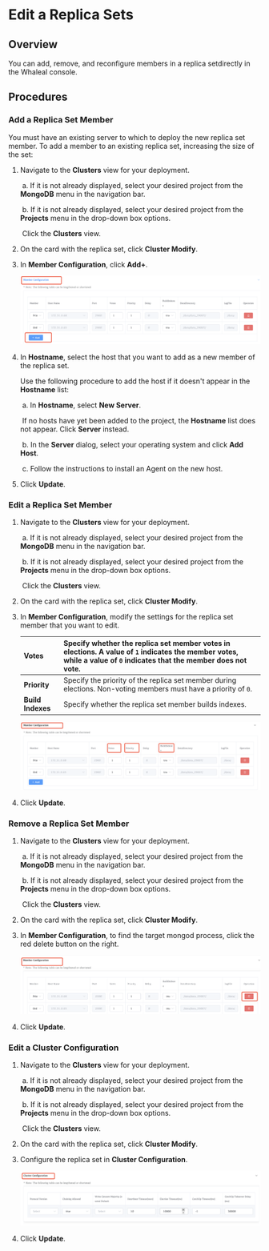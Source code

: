 # Edit a Replica Sets

## Overview

You can add, remove, and reconfigure members in a replica setdirectly in the Whaleal console.

## Procedures

### Add a Replica Set Member

You must have an existing server to which to deploy the new replica set member. To add a member to an existing replica set, increasing the size of the set:

1. Navigate to the **Clusters** view for your deployment.

   ​		a. If it is not already displayed, select your desired project from the **MongoDB** menu in the navigation bar.

   ​		b. If it is not already displayed, select your desired project from the **Projects** menu in the drop-down box options.

   ​		Click the **Clusters** view.

2. On the card with the replica set, click **Cluster Modify**.

3. In **Member Configuration**, click **Add+**.

   ![image-20240625133723128](../../images/whalealPlatFromImages/05-ManageDeployments/add.png)

4. In **Hostname**, select the host that you want to add as a new member of the replica set.

   Use the following procedure to add the host if it doesn't appear in the **Hostname** list:

   ​		a. In **Hostname**, select **New Server**.

   ​			If no hosts have yet been added to the project, the **Hostname** list does not appear. Click **Server** instead.

   ​		b. In the **Server** dialog, select your operating system and click **Add Host**.

   ​		c. Follow the instructions to install an Agent on the new host.

1. Click **Update**.

### Edit a Replica Set Member

1. Navigate to the **Clusters** view for your deployment.

   ​		a. If it is not already displayed, select your desired project from the **MongoDB** menu in the navigation bar.

   ​		b. If it is not already displayed, select your desired project from the **Projects** menu in the drop-down box options.

   ​		Click the **Clusters** view.

2. On the card with the replica set, click **Cluster Modify**.

3. In **Member Configuration**, modify the settings for the replica set member that you want to edit.

   

   | **Votes**         | Specify whether the replica set member votes in elections. A value of `1` indicates the member votes, while a value of `0` indicates that the member does not vote. |
   | :---------------- | :----------------------------------------------------------- |
   | **Priority**      | Specify the priority of the replica set member during elections. Non-voting members must have a priority of `0`. |
   | **Build Indexes** | Specify whether the replica set member builds indexes.       |

   

   ![edit](../../images/whalealPlatFromImages/05-ManageDeployments/edit.png)

1. Click **Update**.

### Remove a Replica Set Member

1. Navigate to the **Clusters** view for your deployment.

   ​		a. If it is not already displayed, select your desired project from the **MongoDB** menu in the navigation bar.

   ​		b. If it is not already displayed, select your desired project from the **Projects** menu in the drop-down box options.

   ​		Click the **Clusters** view.

2. On the card with the replica set, click **Cluster Modify**.

3. In **Member Configuration**, to find the target mongod process, click the red delete button on the right.

   ![image-20240625133723128](../../images/whalealPlatFromImages/05-ManageDeployments/delete.png)

1. Click **Update**.

### Edit a Cluster Configuration

1. Navigate to the **Clusters** view for your deployment.

   ​		a. If it is not already displayed, select your desired project from the **MongoDB** menu in the navigation bar.

   ​		b. If it is not already displayed, select your desired project from the **Projects** menu in the drop-down box options.

   ​		Click the **Clusters** view.

2. On the card with the replica set, click **Cluster Modify**.

3. Configure the replica set in **Cluster Configuration**.

   ![cluserConfig](../../images/whalealPlatFromImages/05-ManageDeployments/config.png)

1. Click **Update**.
